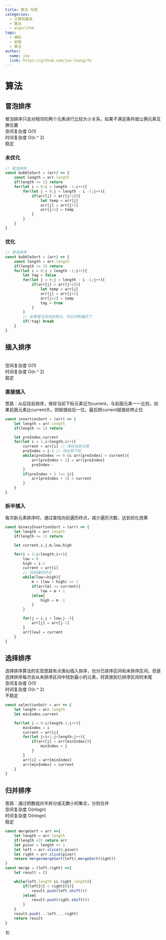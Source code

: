 ```yaml
---
title: 算法 专题
categories:
  - 计算机基础
  - 算法
  - algorithm
tags:
  - 编码
  - 前端
  - 算法
author:
  name: joe
  link: https://github.com/joe-leong/fe
---
```


# 算法

## 冒泡排序

冒泡排序只会对相邻的两个元素进行比较大小关系，如果不满足条件就让俩元素互换位置
<br>空间复杂度 O(1)
<br>时间复杂度 O(n ^ 2)
<br>稳定

### 未优化

```js
// 冒泡排序
const bubbleSort = (arr) => {
    const length = arr.length
    if(length <= 1) return
    for(let i = 0;i < length -1;i++){
        for(let j = 0;j < length - i -1;j++){
            if(arr[j] > arr[j+1]){
                let temp = arr[j]
                arr[j] = arr[j+1]
                arr[j+1] = temp
            }
        }
    }
}
```

### 优化

```js
// 冒泡排序
const bubbleSort = (arr) => {
    const length = arr.length
    if(length <= 1) return
    for(let i = 0;i < length -1;i++){
        let tag = false
        for(let j = 0;j < length - i -1;j++){
            if(arr[j] > arr[j+1]){
                let temp = arr[j]
                arr[j] = arr[j+1]
                arr[j+1] = temp
                tag = true
            }
        }
        // 如果冒泡没找到变化，可以中断遍历了
        if(!tag) break
    }
}
```

## 插入排序

<br>空间复杂度 O(1)
<br>时间复杂度 O(n ^ 2)
<br>稳定

### 直接插入

思路：从后往前排序，保存当前下标元素记为current，与前面元素一一比较，如果前面元素比current大，则赋值给后一位，最后把current赋值给停止位

```js
const insertionSort = (arr) => {
    let length = arr.length
    if(length <= 1) return

    let preIndex,current
    for(let i = 1;i<length;i++){
        current = arr[i] // 保存当前元素
        preIndex = i-1 // 待比较下标
        while(preIndex >= 0 && arr[preIndex] > current){
            arr[preIndex + 1] = arr[preIndex]
            preIndex--
        }
        if(preIndex + 1 !== i){
            arr[preIndex + 1] = current
        }
    }
}
```

### 拆半插入

每次新元素排序时，通过查找向前遍历终点，减少遍历次数，达到优化效果

```js
const binaryInsertionSort = (arr) => {
    let length = arr.length
    if(length <= 1) return

    let current,i,j,m,low,high

    for(i = 1;i<length;i++){
        low = 0
        high = i-1
        current = arr[i]
        // 找到遍历终点
        while(low<=high){
            m = (low + high) >> 1
            if(arr[m] <= current){
                low = m + 1
            }else{
                high = m -1
            }
        }

        for(j = i;j > low;j--){
            arr[j] = arr[j-1]
        }
        arr[low] = current
    }
}
```

## 选择排序

选择排序算法的实现思路有点类似插入排序，也分已排序区间和未排序区间。但是选择排序每次会从未排序区间中找到最小的元素，将其放到已排序区间的末尾
<br>空间复杂度 O(1)
<br>时间复杂度 O(n ^ 2)
<br>不稳定

```js
const selectionSotr = arr => {
    let length = arr.length
    let minIndex,current

    for(let i = 0;i<length-1;i++){
        minIndex = i
        current = arr[i]
        for(let j=i+1;j<length;j++){
            if(arr[j] < arr[minIndex]){
                minIndex = j
            }
        }
        arr[i] = arr[minIndex]
        arr[minIndex] = current
    }
}
```

## 归并排序

思路：通过把数组对半拆分成无数小的集合，分别合并
<br>空间复杂度 O(nlogn)
<br>时间复杂度 O(nlogn)
<br>稳定

```js
const mergeSort = arr =>{
    let length = arr.length
    if(length <2) return arr
    let pivor = length >> 1
    let left = arr.slice(0,pivor)
    let right = arr.slice(pivor)
    return merge(mergeSort(left),mergeSort(right))
}
const merge = (left,right) =>{
    let result = []

    while(left.length && right.length){
        if(left[0] < right[0]){
            result.push(left.shift())
        }else{
            result.push(right.shift())
        }
    }
    result.push(...left,...right)
    return result
}
```

 🏗
